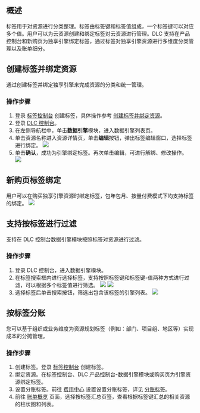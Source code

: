 ## 概述
标签用于对资源进行分类整理。标签由标签键和标签值组成，一个标签键可以对应多个值。用户可以为云资源创建和绑定标签对云资源进行管理。DLC 支持在产品控制台和新购页为独享引擎绑定标签，通过标签对独享引擎资源进行多维度分类管理以及账单细分。

## 创建标签并绑定资源
通过创建标签并绑定独享引擎来完成资源的分类和统一管理。
### 操作步骤
1. 登录 [标签控制台](https://console.cloud.tencent.com/tag) 创建标签，具体操作参考 [创建标签并绑定资源](https://cloud.tencent.com/document/product/651/56731)。
2. 登录 [DLC 控制台](https://console.cloud.tencent.com/dlc)。
3. 在左侧导航栏中，单击**数据引擎**模块，进入数据引擎列表页。
4. 单击资源名称进入资源详情页，单击**编辑**按钮，弹出标签编辑窗口，选择标签进行绑定。
![](https://qcloudimg.tencent-cloud.cn/raw/dece526d11241360a23a9f412effb3f9.png)
5. 单击**确认**，成功为引擎绑定标签。再次单击编辑，可进行解绑、修改操作。
![](https://qcloudimg.tencent-cloud.cn/raw/3edd267031ffbe8988b8c82cdfb45464.png)

## 新购页标签绑定
用户可以在购买独享引擎资源时绑定标签，包年包月、按量付费模式下均支持标签的绑定。
![](https://qcloudimg.tencent-cloud.cn/raw/91a2f6a951bcde6a73c7c034d9f15171.png)

## 支持按标签进行过滤
支持在 DLC 控制台数据引擎模块按照标签对资源进行过滤。
### 操作步骤
1. 登录 DLC 控制台，进入数据引擎模块。
2. 在标签搜索框内进行选择标签，支持按照标签键和标签键-值两种方式进行过滤，可以根据多个标签值进行筛选。
![](https://qcloudimg.tencent-cloud.cn/raw/f78d4beafd2b56b86b97071b8d6bf857.png)
![](https://qcloudimg.tencent-cloud.cn/raw/1aaf7c201d7c93743e577225d6fb1d53.png)
3. 选择标签后单击搜索按钮，筛选出包含该标签的引擎列表。
![](https://qcloudimg.tencent-cloud.cn/raw/2f3d4fca5d70d38d70732ced856865ca.png)

## 按标签分账
您可以基于组织或业务维度为资源规划标签（例如：部门、项目组、地区等）实现成本的分摊管理。
### 操作步骤
1. 创建标签。登录 [标签控制台](https://console.cloud.tencent.com/tag) 创建标签。
2. 绑定资源。在标签控制台、DLC 产品控制台-数据引擎模块或购买页为引擎资源绑定标签。
3. 设置分账标签。前往 [费用中心](https://console.cloud.tencent.com/expense/overview) 设置设置分账标签，详见 [分账标签](https://cloud.tencent.com/document/product/555/37959)。
4. 前往 [账单概览](https://console.cloud.tencent.com/expense/bill/overview) 页面，选择按标签汇总页签，查看根据标签键汇总的相关资源的柱状图和列表。

